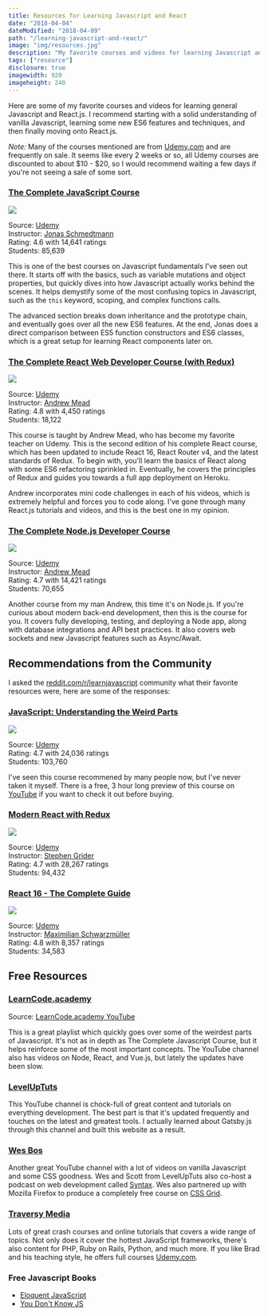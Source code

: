 ```yaml
---
title: Resources for Learning Javascript and React
date: "2018-04-04"
dateModified: "2018-04-09"
path: "/learning-javascript-and-react/"
image: "img/resources.jpg"
description: "My favorite courses and videos for learning Javascript and React.js. Start with vanilla Javascript, incorporate some new ES6 features, and then move onto React.js"
tags: ["resource"]
disclosure: true
imagewidth: 920
imageheight: 240
---
```


Here are some of my favorite courses and videos for learning general Javascript and React.js. I recommend starting with a solid understanding of vanilla Javascript, learning some new ES6 features and techniques, and then finally moving onto React.js.

*Note:* Many of the courses mentioned are from [Udemy.com]((https://click.linksynergy.com/fs-bin/click?id=ML*i/1MCazE&offerid=358574.7&type=3&subid=0)) and are frequently on sale. It seems like every 2 weeks or so, all Udemy courses are discounted to about $10 - $20, so I would recommend waiting a few days if you're not seeing a sale of some sort.

<h3 class="mt-5 mb-3"><a href="https://click.linksynergy.com/link?id=ML*i/1MCazE&offerid=358574.851712&type=2&murl=https%3A%2F%2Fwww.udemy.com%2Fthe-complete-javascript-course%2F">The Complete JavaScript Course</a></h3>

<a href="https://click.linksynergy.com/link?id=ML*i/1MCazE&offerid=358574.851712&type=2&murl=https%3A%2F%2Fwww.udemy.com%2Fthe-complete-javascript-course%2F"><img class="img-fluid" src="https://udemy-images.udemy.com/course/480x270/851712_fc61_5.jpg"></a>

<p>Source: <a href="https://click.linksynergy.com/fs-bin/click?id=ML*i/1MCazE&offerid=358574.7&type=3&subid=0">Udemy</a><br />
Instructor: <a href="https://click.linksynergy.com/deeplink?id=ML*i/1MCazE&mid=39197&murl=https%3A%2F%2Fwww.udemy.com%2Fuser%2Fjonasschmedtmann%2F">Jonas Schmedtmann</a><br />
Rating: 4.6 with 14,641 ratings<br />
Students: 85,639</p>

This is one of the best courses on Javascript fundamentals I've seen out there. It starts off with the basics, such as variable mutations and object properties, but quickly dives into how Javascript actually works behind the scenes. It helps demystify some of the most confusing topics in Javascript, such as the `this` keyword, scoping, and complex functions calls.

The advanced section breaks down inheritance and the prototype chain, and eventually goes over all the new ES6 features. At the end, Jonas does a direct comparison between ES5 function constructors and ES6 classes, which is a great setup for learning React components later on.

<h3 class="mt-5 mb-3"><a href="https://click.linksynergy.com/link?id=ML*i/1MCazE&offerid=358574.1286908&type=2&murl=https%3A%2F%2Fwww.udemy.com%2Freact-2nd-edition%2F">The Complete React Web Developer Course (with Redux)</a></h3>

<a href="https://click.linksynergy.com/link?id=ML*i/1MCazE&offerid=358574.1286908&type=2&murl=https%3A%2F%2Fwww.udemy.com%2Freact-2nd-edition%2F"><img class="img-fluid" src="https://udemy-images.udemy.com/course/480x270/1286908_1773_4.jpg"></a>

<p>Source: <a href="https://click.linksynergy.com/fs-bin/click?id=ML*i/1MCazE&offerid=358574.7&type=3&subid=0">Udemy</a><br />
Instructor: <a href="https://click.linksynergy.com/deeplink?id=ML*i/1MCazE&mid=39197&murl=https%3A%2F%2Fwww.udemy.com%2Fuser%2Fandrewmead%2F">Andrew Mead</a><br />
Rating: 4.8 with 4,450 ratings<br />
Students: 18,122</p>

This course is taught by Andrew Mead, who has become my favorite teacher on Udemy. This is the second edition of his complete React course, which has been updated to include React 16, React Router v4, and the latest standards of Redux. To begin with, you'll learn the basics of React along with some ES6 refactoring sprinkled in. Eventually, he covers the principles of Redux and guides you towards a full app deployment on Heroku.

Andrew incorporates mini code challenges in each of his videos, which is extremely helpful and forces you to code along. I've gone through many React.js tutorials and videos, and this is the best one in my opinion.

<h3 class="mt-5 mb-3"><a href="https://click.linksynergy.com/link?id=ML*i/1MCazE&offerid=358574.922484&type=2&murl=https%3A%2F%2Fwww.udemy.com%2Fthe-complete-nodejs-developer-course-2%2F">The Complete Node.js Developer Course</a></h3>

<a href="https://click.linksynergy.com/link?id=ML*i/1MCazE&offerid=358574.922484&type=2&murl=https%3A%2F%2Fwww.udemy.com%2Fthe-complete-nodejs-developer-course-2%2F"><img class="img-fluid" src="https://udemy-images.udemy.com/course/480x270/922484_52a1_5.jpg"></a>

<p>Source: <a href="https://click.linksynergy.com/fs-bin/click?id=ML*i/1MCazE&offerid=358574.7&type=3&subid=0">Udemy</a><br />
Instructor: <a href="https://click.linksynergy.com/deeplink?id=ML*i/1MCazE&mid=39197&murl=https%3A%2F%2Fwww.udemy.com%2Fuser%2Fandrewmead%2F">Andrew Mead</a><br />
Rating: 4.7 with 14,421 ratings<br />
Students: 70,655</p>

Another course from my man Andrew, this time it's on Node.js. If you're curious about modern back-end development, then this is the course for you. It covers fully developing, testing, and deploying a Node app, along with database integrations and API best practices. It also covers web sockets and new Javascript features such as Async/Await.

<h2 class="mt-5">Recommendations from the Community</h2>

I asked the [reddit.com/r/learnjavascript](https://www.reddit.com/r/learnjavascript/comments/8a26sn/your_favorite_courses_for_learning_javascript_and/) community what their favorite resources were, here are some of the responses:

<h3 class="mt-5 mb-3"><a href="https://click.linksynergy.com/link?id=ML*i/1MCazE&offerid=358574.364426&type=2&murl=https%3A%2F%2Fwww.udemy.com%2Funderstand-javascript%2F"> JavaScript: Understanding the Weird Parts</a></h3>

<a href="https://click.linksynergy.com/link?id=ML*i/1MCazE&offerid=358574.364426&type=2&murl=https%3A%2F%2Fwww.udemy.com%2Funderstand-javascript%2F"><img class="img-fluid" src="https://udemy-images.udemy.com/course/480x270/364426_2991_5.jpg"></a>

<p>Source: <a href="https://click.linksynergy.com/fs-bin/click?id=ML*i/1MCazE&offerid=358574.7&type=3&subid=0">Udemy</a><br />
Rating: 4.7 with 24,036 ratings<br />
Students: 103,760</p>

<p>I've seen this course recommened by many people now, but I've never taken it myself. There is a free, 3 hour long preview of this course on <a href="https://www.youtube.com/watch?v=Bv_5Zv5c-Ts">YouTube</a> if you want to check it out before buying.</p>

<h3 class="mt-5 mb-3"><a href="https://click.linksynergy.com/link?id=ML*i/1MCazE&offerid=358574.705264&type=2&murl=https%3A%2F%2Fwww.udemy.com%2Freact-redux%2F">Modern React with Redux</a></h3>

<a href="https://click.linksynergy.com/link?id=ML*i/1MCazE&offerid=358574.705264&type=2&murl=https%3A%2F%2Fwww.udemy.com%2Freact-redux%2F"><img class="img-fluid" src="https://udemy-images.udemy.com/course/480x270/705264_caa9_3.jpg"></a>

<p>Source: <a href="https://click.linksynergy.com/fs-bin/click?id=ML*i/1MCazE&offerid=358574.7&type=3&subid=0">Udemy</a><br />
Instructor: <a href="https://click.linksynergy.com/deeplink?id=ML*i/1MCazE&mid=39197&murl=https%3A%2F%2Fwww.udemy.com%2Fuser%2Fsgslo%2F">Stephen Grider</a><br />
Rating: 4.7 with 28,267 ratings<br />
Students: 94,432</p>

<h3 class="mt-5 mb-3"><a href="https://click.linksynergy.com/link?id=ML*i/1MCazE&offerid=358574.1362070&type=2&murl=https%3A%2F%2Fwww.udemy.com%2Freact-the-complete-guide-incl-redux%2F">React 16 - The Complete Guide</a></h3>

<a href="https://click.linksynergy.com/link?id=ML*i/1MCazE&offerid=358574.1362070&type=2&murl=https%3A%2F%2Fwww.udemy.com%2Freact-the-complete-guide-incl-redux%2F"><img class="img-fluid" src="https://udemy-images.udemy.com/course/480x270/1362070_b9a1_2.jpg"></a>

<p>Source: <a href="https://click.linksynergy.com/fs-bin/click?id=ML*i/1MCazE&offerid=358574.7&type=3&subid=0">Udemy</a><br />
Instructor: <a href="https://click.linksynergy.com/deeplink?id=ML*i/1MCazE&mid=39197&murl=https%3A%2F%2Fwww.udemy.com%2Fuser%2Fmaximilian-schwarzmuller%2F">Maximilian Schwarzmüller</a><br />
Rating: 4.8 with 8,357 ratings<br />
Students: 34,583</p>

<h2 class="mt-5">Free Resources</h2>

<h3 class="mt-4 mb-2"><a href="https://www.youtube.com/watch?v=JEq7Ehw-qk8&list=PLoYCgNOIyGABI011EYc-avPOsk1YsMUe_">LearnCode.academy</a></h3>

Source: [LearnCode.academy YouTube](https://www.youtube.com/channel/UCVTlvUkGslCV_h-nSAId8Sw)

This is a great playlist which quickly goes over some of the weirdest parts of Javascript. It's not as in depth as The Complete Javascript Course, but it helps reinforce some of the most important concepts. The YouTube channel also has videos on Node, React, and Vue.js, but lately the updates have been slow.

<h3 class="mt-5 mb-2"><a href="https://www.youtube.com/channel/UCyU5wkjgQYGRB0hIHMwm2Sg">LevelUpTuts</a></h3>

This YouTube channel is chock-full of great content and tutorials on everything development. The best part is that it's updated frequently and touches on the latest and greatest tools. I actually learned about Gatsby.js through this channel and built this website as a result.

<h3 class="mt-5 mb-2"><a href="https://www.youtube.com/user/wesbos">Wes Bos</a></h3>

Another great YouTube channel with a lot of videos on vanilla Javascript and some CSS goodness. Wes and Scott from LevelUpTuts also co-host a podcast on web development called [Syntax](https://syntax.fm/). Wes also partnered up with Mozilla Firefox to produce a completely free course on [CSS Grid](https://cssgrid.io/).

<h3 class="mt-5 mb-2"><a href="https://www.youtube.com/user/TechGuyWeb/">Traversy Media</a></h3>

Lots of great crash courses and online tutorials that covers a wide range of topics. Not only does it cover the hottest JavaScript frameworks, there's also content for PHP, Ruby on Rails, Python, and much more. If you like Brad and his teaching style, he offers full courses <a href="https://click.linksynergy.com/deeplink?id=ML*i/1MCazE&mid=39197&murl=https%3A%2F%2Fwww.udemy.com%2Fuser%2Fbrad-traversy%2F">Udemy.com</a>.

<h3 class="mt-5 mb-2">Free Javascript Books</h3>

- [Eloquent JavaScript](http://eloquentjavascript.net/)
- [You Don't Know JS](https://github.com/getify/You-Dont-Know-JS)